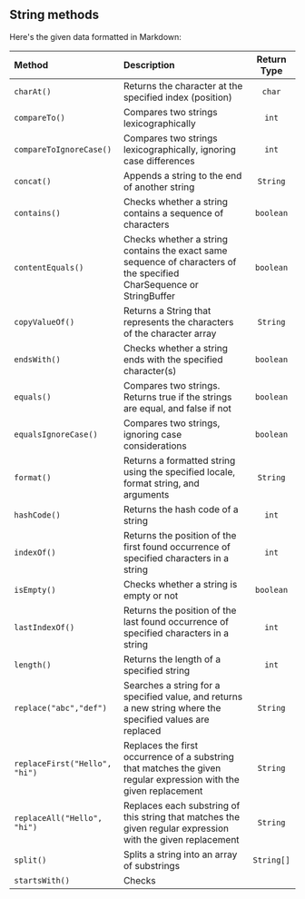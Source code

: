 ## String methods

Here's the given data formatted in Markdown:

| Method                        | Description                                                                                                           | Return Type |
| :---------------------------- | :-------------------------------------------------------------------------------------------------------------------- | :---------: |
| `charAt()`                    | Returns the character at the specified index (position)                                                               | `char`      |
| `compareTo()`                 | Compares two strings lexicographically                                                                                | `int`       |
| `compareToIgnoreCase()`       | Compares two strings lexicographically, ignoring case differences                                                     | `int`       |
| `concat()`                    | Appends a string to the end of another string                                                                         | `String`    |
| `contains()`                  | Checks whether a string contains a sequence of characters                                                             | `boolean`   |
| `contentEquals()`             | Checks whether a string contains the exact same sequence of characters of the specified CharSequence or StringBuffer  | `boolean`   |
| `copyValueOf()`               | Returns a String that represents the characters of the character array                                                | `String`    |
| `endsWith()`                  | Checks whether a string ends with the specified character(s)                                                          | `boolean`   |
| `equals()`                    | Compares two strings. Returns true if the strings are equal, and false if not                                         | `boolean`   |
| `equalsIgnoreCase()`          | Compares two strings, ignoring case considerations                                                                    | `boolean`   |
| `format()`                    | Returns a formatted string using the specified locale, format string, and arguments                                   | `String`    |
| `hashCode()`                  | Returns the hash code of a string                                                                                     | `int`       |
| `indexOf()`                   | Returns the position of the first found occurrence of specified characters in a string                                | `int`       |
| `isEmpty()`                   | Checks whether a string is empty or not                                                                               | `boolean`   |
| `lastIndexOf()`               | Returns the position of the last found occurrence of specified characters in a string                                 | `int`       |
| `length()`                    | Returns the length of a specified string                                                                              | `int`       |
| `replace("abc","def")`        | Searches a string for a specified value, and returns a new string where the specified values are replaced | `String`  |             |
| `replaceFirst("Hello", "hi")` | Replaces the first occurrence of a substring that matches the given regular expression with the given replacement     | `String`    |
| `replaceAll("Hello", "hi")`   | Replaces each substring of this string that matches the given regular expression with the given replacement           | `String`    |
| `split()`                     | Splits a string into an array of substrings                                                                           | `String[]`  |
| `startsWith()`                | Checks                                                                                                                |             |
